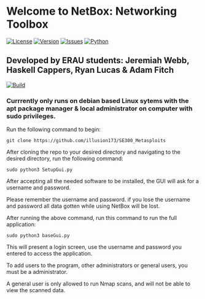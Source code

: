# Welcome to NetBox: Networking Toolbox

[![License](https://img.shields.io/github/license/illusion173/SE300_Metasploits)](https://github.com/illusion173/SE300_Metasploits/blob/main/LICENSE)
[![Version](https://img.shields.io/badge/Version-B1.0-success)](https://github.com/illusion173/SE300_Metasploits)
[![Issues](https://img.shields.io/github/issues/illusion173/SE300_Metasploits)](https://github.com/illusion173/SE300_Metasploits/issues)
[![Python](https://img.shields.io/badge/Python-3.10-brightgreen)](https://www.python.org/)
## Developed by ERAU students: Jeremiah Webb, Haskell Cappers, Ryan Lucas & Adam Fitch
[![Build](https://img.shields.io/github/illusion173/SE300_Metasploits/actions/workflows/python-app.yml)](https://github.com/illusion173/SE300_Metasploits/actions)

### Currrently only runs on debian based Linux sytems with the apt package manager & local administrator on computer with sudo privileges.













Run the following command to begin:

```
git clone https://github.com/illusion173/SE300_Metasploits
```



After cloning the repo to your desired directory and navigating to the desired directory, run the following command:
```
sudo python3 SetupGui.py
```

After accepting all the needed software to be installed, the GUI will ask for a username and password.

Please remember the username and password. if you lose the username and password all data gotten while using NetBox will be lost.


After running the above command, run this command to run the full application:

```
sudo python3 baseGui.py
```

This will present a login screen, use the username and password you entered to access the application. 

To add users to the program, other administrators or general users, you must be a administrator. 

A general user is only allowed to run Nmap scans, and will not be able to view the scanned data.
